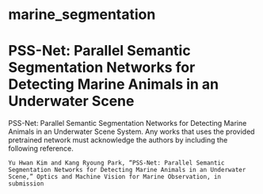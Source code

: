 # marine_segmentation
# PSS-Net: Parallel Semantic Segmentation Networks for Detecting Marine Animals in an Underwater Scene
PSS-Net: Parallel Semantic Segmentation Networks for Detecting Marine Animals in an Underwater Scene System. Any works that uses the provided pretrained network must acknowledge the authors by including the following reference.

    Yu Hwan Kim and Kang Ryoung Park, “PSS-Net: Parallel Semantic Segmentation Networks for Detecting Marine Animals in an Underwater Scene,” Optics and Machine Vision for Marine Observation, in submission 
    
<br>
